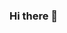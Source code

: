### Hi there 👋

<!--
**shirin-menon/shirin-menon** is a ✨ _special_ ✨ repository because its `README.md` (this file) appears on your GitHub profile.

Here are some ideas to get you started:

- 🔭 I’m currently working on a flutter project
- 🌱 I’m currently learning NLP and I'm pursuing MCA.
- 👯 I’m looking to collaborate on ...
- 🤔 I’m looking for help with flutter, NLP, ML.
- 💬 Ask me about C#, python, UI/UX.
- 📫 Mail ID:shirinm363@gmail.com
- 😄 You can call me shri !!

-->
